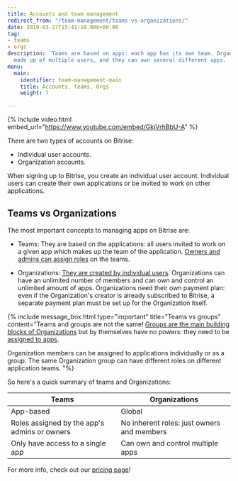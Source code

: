 ```yaml
---
title: Accounts and team management
redirect_from: "/team-management/teams-vs-organizations/"
date: 2019-03-27T15:41:18.000+00:00
tag:
- teams
- orgs
description: 'Teams are based on apps: each app has its own team. Organizations are
  made up of multiple users, and they can own several different apps. '
menu:
  main:
    identifier: team-management-main
    title: Accounts, teams, Orgs
    weight: 7

---
```

{% include video.html embed_url="https://www.youtube.com/embed/GkjVrhBbU-A" %}

There are two types of accounts on Bitrise:

* Individual user accounts.
* Organization accounts.

When signing up to Bitrise, you create an individual user account. Individual users can create their own applications or be invited to work on other applications.

## Teams vs Organizations

The most important concepts to managing apps on Bitrise are:

* Teams: They are based on the applications: all users invited to work on a given app which makes up the team of the application. [Owners and admins can assign roles](/team-management/user-roles-on-app-teams/) on the teams.


* Organizations: [They are created by individual users](/team-management/organizations/creating-org/). Organizations can have an unlimited number of members and can own and control an unlimited amount of apps. Organizations need their own payment plan: even if the Organization's creator is already subscribed to Bitrise, a separate payment plan must be set up for the Organization itself.

{% include message_box.html type="important" title="Teams vs groups" content="Teams and groups are not the same! [Groups are the main building blocks of Organizations](/team-management/organizations/members-organizations/) but by themselves have no powers: they need to be [assigned to apps](/team-management/Organizations/managing-apps/#assigning-groups-to-apps).

Organization members can be assigned to applications individually or as a group. The same Organization group can have different roles on different application teams. "%}

So here's a quick summary of teams and Organizations:

| Teams | Organizations |
| --- | --- |
| App-based | Global |
| Roles assigned by the app's admins or owners | No inherent roles: just owners and members |
| Only have access to a single app | Can own and control multiple apps |

For more info, check out our [pricing page](https://www.bitrise.io/pricing/)!